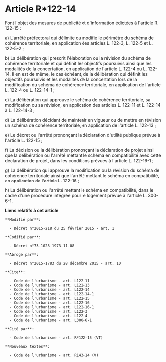 # Article R*122-14

Font l'objet des mesures de publicité et d'information édictées à l'article R. 122-15 : 

a) L'arrêté préfectoral qui délimite ou modifie le périmètre du schéma de cohérence territoriale, en application des articles
L. 122-3, L. 122-5 et L. 122-5-2 ; 

b) La délibération qui prescrit l'élaboration ou la révision du schéma de cohérence territoriale et qui définit les objectifs
poursuivis ainsi que les modalités de la concertation, en application de l'article L. 122-4 ou L. 122-14. Il en est de même,
le cas échéant, de la délibération qui définit les objectifs poursuivis et les modalités de la concertation lors de la
modification du schéma de cohérence territoriale, en application de l'article L. 122-4 ou L. 122-14-1 ; 

c) La délibération qui approuve le schéma de cohérence territoriale, sa modification ou sa révision, en application des
articles L. 122-11 et L. 122-14 à L. 122-14-3 ; 

d) La délibération décidant de maintenir en vigueur ou de mettre en révision un schéma de cohérence territoriale, en
application de l'article L. 122-13 ; 

e) Le décret ou l'arrêté prononçant la déclaration d'utilité publique prévue à l'article L. 122-15 ; 

f) La décision ou la délibération prononçant la déclaration de projet ainsi que la délibération ou l'arrêté mettant le schéma
en compatibilité avec cette déclaration de projet, dans les conditions prévues à l'article L. 122-16-1 ; 

g) La délibération qui approuve la modification ou la révision du schéma de cohérence territoriale ainsi que l'arrêté mettant
le schéma en compatibilité, en application de l'article L. 122-16 ; 

h) La délibération ou l'arrêté mettant le schéma en compatibilité, dans le cadre d'une procédure intégrée pour le logement
prévue à l'article L. 300-6-1.

**Liens relatifs à cet article**

	**Modifié par**:

	  - Décret n°2015-218 du 25 février 2015 - art. 1

	**Codifié par**:

	  - Décret n°73-1023 1973-11-08

	**Abrogé par**:

	  - Décret n°2015-1783 du 28 décembre 2015 - art. 10

	**Cite**:

	  - Code de l'urbanisme - art. L122-11
	  - Code de l'urbanisme - art. L122-13
	  - Code de l'urbanisme - art. L122-14
	  - Code de l'urbanisme - art. L122-14-1
	  - Code de l'urbanisme - art. L122-15
	  - Code de l'urbanisme - art. L122-16
	  - Code de l'urbanisme - art. L122-16-1
	  - Code de l'urbanisme - art. L122-3
	  - Code de l'urbanisme - art. L122-4
	  - Code de l'urbanisme - art. L300-6-1

	**Cité par**:

	  - Code de l'urbanisme - art. R*122-15 (VT)

	**Nouveaux textes**:

	  - Code de l'urbanisme - art. R143-14 (V)

